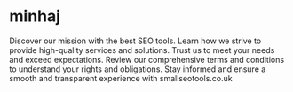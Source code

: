 # minhaj
Discover our mission with the best SEO tools. Learn how we strive to provide high-quality services and solutions. Trust us to meet your needs and exceed expectations. Review our comprehensive terms and conditions to understand your rights and obligations. Stay informed and ensure a smooth and transparent experience with smallseotools.co.uk

